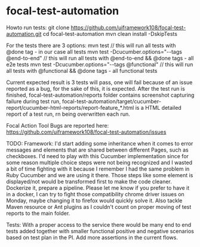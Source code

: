 # focal-test-automation

Howto run tests:
git clone https://github.com/uiframework108/focal-test-automation.git
cd focal-test-automation
mvn clean install -DskipTests

For the tests there are 3 options:
mvn test // this will run all tests with @done tag - in our case all tests
mvn test -Dcucumber.options="--tags @end-to-end" // this will run all tests with @end-to-end && @done tags - all e2e tests
mvn test -Dcucumber.options="--tags @functional" // this will run all tests with @functional && @done tags - all functional tests

Current expected result is 3 tests will pass, one will fail because of an issue reported as a bug, for the sake of this, it is expected.
After the test run is finished, focal-test-automation/reports folder contains screenshot capturing failure during test run, 
focal-test-automation/target/cucumber-report/cucumber-html-reports/report-feature_*.html is a HTML detailed report of a test run, rn being overwritten each run.

Focal Action Tool Bugs are reported here: https://github.com/uiframework108/focal-test-automation/issues

TODO:
Framework:
I'd start adding some inheritance when it comes to error messages and elements that are shared between different Pages, such as checkboxes.
I'd need to play with this Cucumber implementation since for some reason multiple choice steps were not being recognized and I wasted a bit of time 
fighting with it because I remember I had the same problem in Ruby Cucumber and we are using it there. Those steps like some element 
is displayed/not would be transformed first to make the code cleaner.
Dockerize it, prepare a pipeline. Please let me know if you prefer to have it in a docker, I can try to fight those compatibility chrome driver issues on Monday, maybe changing it to firefox would quickly solve it.
Also tackle Maven resource or Ant plugins as I couldn't count on proper moving of test reports to the main folder.

Tests:
With a proper access to the service there would be many end to end tests added together with smaller functional positive 
and negative scenarios based on test plan in the PI.
Add more assertions in the current flows.
